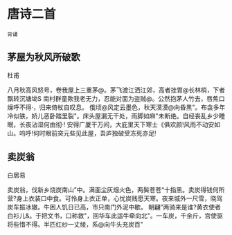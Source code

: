 # 唐诗二首

`背诵`

## 茅屋为秋风所破歌

杜甫

八月秋高风怒号，卷我屋上三重茅@。茅飞渡江洒江郊，高者挂胃@长林梢，下者飘转沉塘坳S
南村群童欺我老无力，忍能对面为盗贼@。公然抱茅人竹去，唇焦口燥呼不得·，归来倚杖自叹息。
俄顷@风定云墨色，秋天漠漠@向昏黑"。布衾多年冷似铁，娇儿恶卧踏里裂"。床头屋漏无干处，雨脚如麻"未断绝。自经丧乱乡少睡眠，长夜沾湿何由彻·!
安得广厦干万间，大庇里天下寒士《俱欢颜!风雨不动安如山。呜呼!何时眼前突元些见此屋，吾庐独破受冻死亦足!

## 卖炭翁

白居易

卖炭翁，伐新乡烧炭南山”中。满面尘灰烟火色，两鬓苍苍“十指黑。卖炭得钱何所营?身上衣装口中食。可怜身上衣正单，心忧炭贱愿天寒。夜来城外一尺雪，晓驾炭车振冰辙。牛困人饥日已高，市只南门外泥中歇。
朝翩”两骑来是谁?黄衣使者白衫儿&。于把文书，口称救"，回华车此运牛牵向北"。一车炭，千余斤，宫使驱将些惜不得。半匹红纱一丈绫，系@向牛头充炭百"
